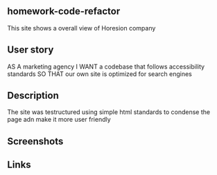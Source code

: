 ## homework-code-refactor

This site shows a overall view of Horesion company 

## User story 

AS A marketing agency
I WANT a codebase that follows accessibility standards
SO THAT our own site is optimized for search engines

## Description

The site was testructured using simple html standards to condense the page adn make it more user friendly 

## Screenshots 

## Links 
